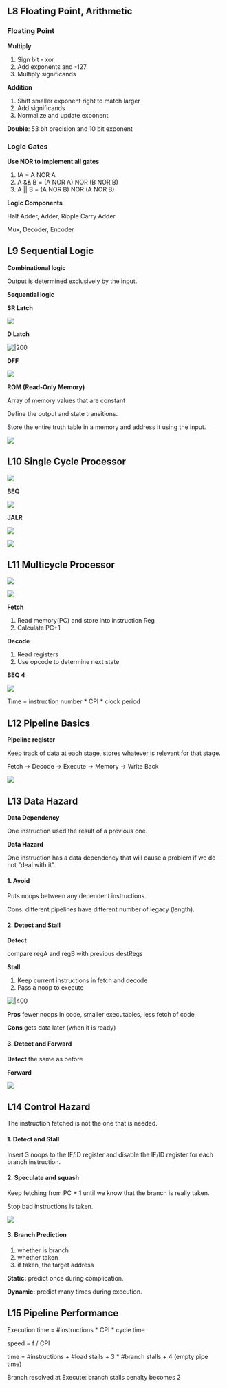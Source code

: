 ## L8 Floating Point, Arithmetic

### Floating Point

**Multiply**

1. Sign bit - xor
2. Add exponents and -127
3. Multiply significands

**Addition**

1. Shift smaller exponent right to match larger
2. Add significands
3. Normalize and update exponent

**Double**: 53 bit precision and 10 bit exponent

### Logic Gates

**Use NOR to implement all gates**

1. !A = A NOR A
2. A && B = (A NOR A) NOR (B NOR B)
3. A || B = (A NOR B) NOR (A NOR B)

**Logic Components**

Half Adder, Adder, Ripple Carry Adder

Mux, Decoder, Encoder



## L9 Sequential Logic

**Combinational logic**

Output is determined exclusively by the input.

**Sequential logic**

**SR Latch**

![](image-20211028035011980.png)

**D Latch**

![|200](image-20211028035051642.png)

**DFF**

![](image-20211028035445292.png)

**ROM (Read-Only Memory)**

Array of memory values that are constant

Define the output and state transitions.

Store the entire truth table in a memory and address it using the input.

![](image-20211028040139325.png)



## L10  Single Cycle Processor

![](image-20211028041006999.png)

**BEQ**

![](image-20211028041817655.png)

**JALR**

![](image-20211028042318436.png)

![](image-20211028042411986.png)



## L11 Multicycle Processor

![](image-20211028042944334.png)

![](image-20211028043007717.png)

**Fetch**

1. Read memory(PC) and store into instruction Reg
2. Calculate PC+1

**Decode**

1. Read registers
2. Use opcode to determine next state

**BEQ 4**

![](image-20211028044257876.png)

Time = instruction number * CPI * clock period



## L12 Pipeline Basics

**Pipeline register**

Keep track of data at each stage, stores whatever is relevant for that stage.

Fetch -> Decode -> Execute -> Memory -> Write Back

![](image-20211029171244109.png)



## L13 Data Hazard

**Data Dependency**

One instruction used the result of a previous one.

**Data Hazard**

One instruction has a data dependency that will cause a problem if we do not "deal with it".

#### **1. Avoid**

Puts noops between any dependent instructions.

Cons: different pipelines have different number of legacy (length).

#### **2. Detect and Stall**

**Detect**

compare regA and regB with previous destRegs

**Stall**

1. Keep current instructions in fetch and decode
2. Pass a noop to execute

![|400](image-20211029173130985.png)

**Pros** fewer noops in code, smaller executables, less fetch of code

**Cons** gets data later (when it is ready)

#### **3. Detect and Forward**

**Detect** the same as before

**Forward**

![](image-20211211202756267.png)



## L14 Control Hazard

The instruction fetched is not the one that is needed.

#### 1. Detect and Stall

Insert 3 noops to the IF/ID register and disable the IF/ID register for each branch instruction.

#### 2. Speculate and squash

Keep fetching from PC + 1 until we know that the branch is really taken. 

Stop bad instructions is taken.

![](image-20211211203828081.png)

#### 3. Branch Prediction

1. whether is branch
2. whether taken
3. if taken, the target address

**Static:** predict once during complication.

**Dynamic:**  predict many times during execution.



## L15 Pipeline Performance

Execution time = \#instructions * CPI * cycle time

speed = f / CPI

time = \#instructions + \#load stalls + 3 * \#branch stalls + 4 (empty pipe time)

Branch resolved at Execute: branch stalls penalty becomes 2
